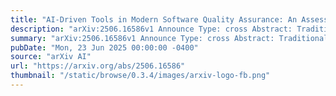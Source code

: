 ```yaml
---
title: "AI-Driven Tools in Modern Software Quality Assurance: An Assessment of Benefits, Challenges, and Future Directions"
description: "arXiv:2506.16586v1 Announce Type: cross Abstract: Traditional quality assurance (QA) methods face significant challenges in addressing the complexity, scale, and rapid iteration cycles of modern software systems and are strained by limited resources available, leading to substantial costs associated with poor quality. The object of this research is the Quality Assurance processes for modern distributed software applications. The subject of the research is the assessment of the benefits, challenges, and prospects of integrating modern AI-oriented tools into quality assurance processes. We performed comprehensive analysis of implications on both verification and validation processes covering exploratory test analyses, equivalence partitioning and boundary analyses, metamorphic testing, finding inconsistencies in acceptance criteria (AC), static analyses, test case generation, unit test generation, test suit optimization and assessment, end to end scenario execution. End to end regression of sample enterprise application utilizing AI-agents over generated test scenarios was implemented as a proof of concept highlighting practical use of the study. The results, with only 8.3% flaky executions of generated test cases, indicate significant potential for the proposed approaches. However, the study also identified substantial challenges for practical adoption concerning generation of semantically identical coverage, 'black box' nature and lack of explainability from state-of-the-art Large Language Models (LLMs), the tendency to correct mutated test cases to match expected results, underscoring the necessity for thorough verification of both generated artifacts and test execution results. The research demonstrates AI's transformative potential for QA but highlights the importance of a strategic approach to implementing these technologies, considering the identified limitations and the need for developing appropriate verification methodologies."
summary: "arXiv:2506.16586v1 Announce Type: cross Abstract: Traditional quality assurance (QA) methods face significant challenges in addressing the complexity, scale, and rapid iteration cycles of modern software systems and are strained by limited resources available, leading to substantial costs associated with poor quality. The object of this research is the Quality Assurance processes for modern distributed software applications. The subject of the research is the assessment of the benefits, challenges, and prospects of integrating modern AI-oriented tools into quality assurance processes. We performed comprehensive analysis of implications on both verification and validation processes covering exploratory test analyses, equivalence partitioning and boundary analyses, metamorphic testing, finding inconsistencies in acceptance criteria (AC), static analyses, test case generation, unit test generation, test suit optimization and assessment, end to end scenario execution. End to end regression of sample enterprise application utilizing AI-agents over generated test scenarios was implemented as a proof of concept highlighting practical use of the study. The results, with only 8.3% flaky executions of generated test cases, indicate significant potential for the proposed approaches. However, the study also identified substantial challenges for practical adoption concerning generation of semantically identical coverage, 'black box' nature and lack of explainability from state-of-the-art Large Language Models (LLMs), the tendency to correct mutated test cases to match expected results, underscoring the necessity for thorough verification of both generated artifacts and test execution results. The research demonstrates AI's transformative potential for QA but highlights the importance of a strategic approach to implementing these technologies, considering the identified limitations and the need for developing appropriate verification methodologies."
pubDate: "Mon, 23 Jun 2025 00:00:00 -0400"
source: "arXiv AI"
url: "https://arxiv.org/abs/2506.16586"
thumbnail: "/static/browse/0.3.4/images/arxiv-logo-fb.png"
---
```


